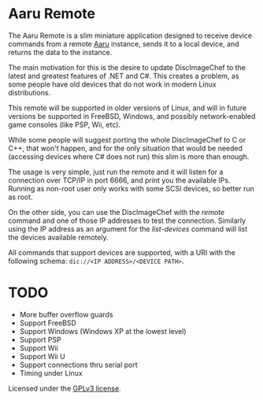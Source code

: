 Aaru Remote
====================

The Aaru Remote is a slim miniature application designed to receive device commands from a remote [Aaru](https://github.com/aaru-dps/Aaru)
instance, sends it to a local device, and returns the data to the instance.

The main motivation for this is the desire to update DiscImageChef to the latest and greatest features of .NET and C#.
This creates a problem, as some people have old devices that do not work in modern Linux distributions.

This remote will be supported in older versions of Linux, and will in future versions be supported in FreeBSD, Windows, and possibly
network-enabled game consoles (like PSP, Wii, etc).

While some people will suggest porting the whole DiscImageChef to C or C++, that won't happen, and for the only situation that
would be needed (accessing devices where C# does not run) this slim is more than enough.

The usage is very simple, just run the remote and it will listen for a connection over TCP/IP in port 6666, and print you
the available IPs. Running as non-root user only works with some SCSI devices, so better run as root.

On the other side, you can use the DiscImageChef with the *remote* command and one of those IP addresses to test the
connection. Similarly using the IP address as an argument for the *list-devices* command will list the devices available
remotely.

All commands that support devices are supported, with a URI with the following schema:
`dic://<IP ADDRESS>/<DEVICE PATH>`.

TODO
====
- More buffer overflow guards
- Support FreeBSD
- Support Windows (Windows XP at the lowest level)
- Support PSP
- Support Wii
- Support Wii U
- Support connections thru serial port
- Timing under Linux

Licensed under the [GPLv3 license](LICENSE.md).
